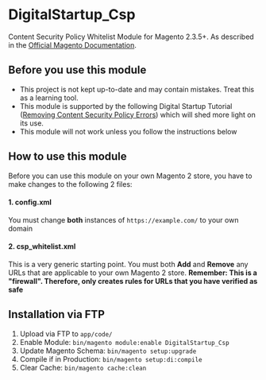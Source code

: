 # DigitalStartup_Csp
Content Security Policy Whitelist Module for Magento 2.3.5+. As described in the [Official Magento Documentation](https://devdocs.magento.com/guides/v2.3/extension-dev-guide/security/content-security-policies.html#report-uri-configuration).

## Before you use this module
* This project is not kept up-to-date and may contain mistakes. Treat this as a learning tool.
* This module is supported by the following Digital Startup Tutorial ([Removing Content Security Policy Errors](https://digitalstartup.co.uk/t/removing-content-security-policy-errors-magento-2-3-5-and-above/1554)) which will shed more light on its use.
* This module will not work unless you follow the instructions below

## How to use this module
Before you can use this module on your own Magento 2 store, you have to make changes to the following 2 files:

#### 1. config.xml
You must change **both** instances of `https://example.com/` to your own domain

#### 2. csp_whitelist.xml
This is a very generic starting point. You must both **Add** and **Remove** any URLs that are applicable to your own Magento 2 store. **Remember: This is a "firewall". Therefore, only creates rules for URLs that you have verified as safe**

## Installation via FTP
1. Upload via FTP to `app/code/`
2. Enable Module: `bin/magento module:enable DigitalStartup_Csp`
3. Update Magento Schema: `bin/magento setup:upgrade`
3. Compile if in Production: `bin/magento setup:di:compile`
5. Clear Cache: `bin/magento cache:clean`
